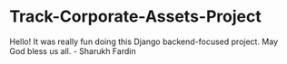 # Track-Corporate-Assets-Project
Hello! It was really fun doing this Django backend-focused project. May God bless us all. - Sharukh Fardin
